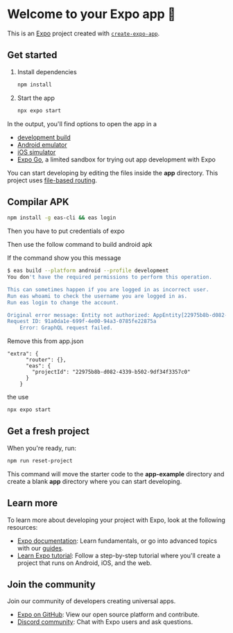# Welcome to your Expo app 👋

This is an [Expo](https://expo.dev) project created with [`create-expo-app`](https://www.npmjs.com/package/create-expo-app).

## Get started

1. Install dependencies

   ```bash
   npm install
   ```

2. Start the app

   ```bash
   npx expo start
   ```

In the output, you'll find options to open the app in a

- [development build](https://docs.expo.dev/develop/development-builds/introduction/)
- [Android emulator](https://docs.expo.dev/workflow/android-studio-emulator/)
- [iOS simulator](https://docs.expo.dev/workflow/ios-simulator/)
- [Expo Go](https://expo.dev/go), a limited sandbox for trying out app development with Expo

You can start developing by editing the files inside the **app** directory. This project uses [file-based routing](https://docs.expo.dev/router/introduction).

## Compilar APK

```bash
npm install -g eas-cli && eas login
```
Then you have to put credentials of expo

Then use the follow command to build android apk


If the command show you this message

```bash
$ eas build --platform android --profile development
You don't have the required permissions to perform this operation.

This can sometimes happen if you are logged in as incorrect user.
Run eas whoami to check the username you are logged in as.
Run eas login to change the account.

Original error message: Entity not authorized: AppEntity[22975b8b-d082-4339-b502-9df34f3357c0] (viewer = RegularUserViewerContext[bb1fbed5-4f49-4653-bc17-107b9b5be5b6], action = READ, ruleIndex = -1)
Request ID: 91a0da1e-699f-4e00-94a3-0785fe22875a
    Error: GraphQL request failed.
```

Remove this from app.json

```jsom
"extra": {
      "router": {},
      "eas": {
        "projectId": "22975b8b-d082-4339-b502-9df34f3357c0"
      }
    }
```

the use 
```bash
npx expo start
```

## Get a fresh project

When you're ready, run:

```bash
npm run reset-project
```

This command will move the starter code to the **app-example** directory and create a blank **app** directory where you can start developing.

## Learn more

To learn more about developing your project with Expo, look at the following resources:

- [Expo documentation](https://docs.expo.dev/): Learn fundamentals, or go into advanced topics with our [guides](https://docs.expo.dev/guides).
- [Learn Expo tutorial](https://docs.expo.dev/tutorial/introduction/): Follow a step-by-step tutorial where you'll create a project that runs on Android, iOS, and the web.

## Join the community

Join our community of developers creating universal apps.

- [Expo on GitHub](https://github.com/expo/expo): View our open source platform and contribute.
- [Discord community](https://chat.expo.dev): Chat with Expo users and ask questions.
